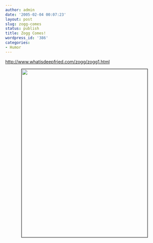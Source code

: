 ```yaml
---
author: admin
date: '2005-02-04 00:07:23'
layout: post
slug: zogg-comes
status: publish
title: Zogg Comes!
wordpress_id: '386'
categories:
- Humor
---
```

<A href="http://www.whatisdeepfried.com/zogg/zogg1.html">http://www.whatisdeepfried.com/zogg/zogg1.html</A>

<center><IMG style="WIDTH: 400px; HEIGHT: 535px" height=535 alt="" hspace=0 src="http://www.whatisdeepfried.com/zogg/zogg_16.jpg" width=400 border=1></center>
